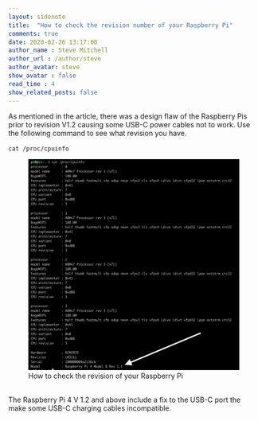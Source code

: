 ```yaml
---
layout: sidenote
title:  "How to check the revision number of your Raspberry Pi"
comments: true
date: 2020-02-26 13:17:00
author_name : Steve Mitchell
author_url : /author/steve
author_avatar: steve
show_avatar : false
read_time : 4
show_related_posts: false
---
```

As mentioned in the article, there was a design flaw of the Raspberry Pis prior to revision V1.2 causing some USB-C power cables not to work. Use the following command to see what revision you have.
```shell
cat /proc/cpuinfo
```
<figure>
    <a href="/img/side-note-assets/how-to-check-the-revision-number-of-your-pi/RaspberryPiRevision.png"><img src="/img/side-note-assets/how-to-check-the-revision-number-of-your-pi/RaspberryPiRevision.png"></a>
    <figcaption>How to check the revision of your Raspberry Pi</figcaption>
</figure>
<br/>
The Raspberry Pi 4 V 1.2 and above include a fix to the USB-C port the make some USB-C charging cables incompatible. 
